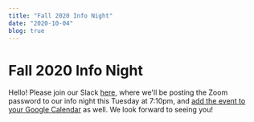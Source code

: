 ```yaml
---
title: "Fall 2020 Info Night"
date: "2020-10-04"
blog: true
---
```


# Fall 2020 Info Night 

Hello! Please join our Slack [here](https://join.slack.com/t/datascienceucsc/shared_invite/zt-hxv1phk2-hUu1bJm_3BIrD7Cqt1BRWw), where we'll be posting the Zoom password to our info night this Tuesday at 7:10pm, and [add the event to your Google Calendar](https://www.google.com/calendar/render?action=TEMPLATE&text=Data+Science+%40+UCSC%3A+Info+Night&details=https%3A%2F%2Fucsc.zoom.us%2Fj%2F93747152090%3Fpwd%3DZi9HbnlrbXIvUlpyS2pzMis1NTRNUT09%0A%0AThe+meeting+password+is+on+Slack%2C+so+make+sure+to+join%21&location=Zoom&dates=20201007T021000Z%2F20201007T031000Z) as well. We look forward to seeing you! 
